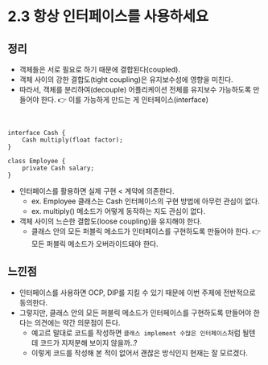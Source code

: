 # 2.3 항상 인터페이스를 사용하세요

## 정리
- 객체들은 서로 필요로 하기 때문에 결합된다(coupled).
- 객체 사이의 강한 결합도(tight coupling)은 유지보수성에 영향을 미친다.
- 따라서, 객체를 분리하여(decouple) 어플리케이션 전체를 유지보수 가능하도록 만들어야 한다. 👉 이를 가능하게 만드는 게 인터페이스(interface)
<br/>

```
interface Cash {
    Cash multiply(float factor);
}

class Employee {
    private Cash salary;
}
```

- 인터페이스를 활용하면 실제 구현 < 계약에 의존한다.
    - ex. Employee 클래스는 Cash 인터페이스의 구현 방법에 아무런 관심이 없다.
    - ex. multiply() 메소드가 어떻게 동작하는 지도 관심이 없다.
- 객체 사이의 느슨한 결합도(loose coupling)을 유지해야 한다.
    - 클래스 안의 모든 퍼블릭 메소드가 인터페이스를 구현하도록 만들어야 한다. 👉 모든 퍼블릭 메소드가 오버라이드돼야 한다.

## 느낀점

- 인터페이스를 사용하면 OCP, DIP를 지킬 수 있기 때문에 이번 주제에 전반적으로 동의한다.
- 그렇지만, 클래스 안의 모든 퍼블릭 메소드가 인터페이스를 구현하도록 만들어야 한다는 의견에는 약간 의문점이 든다.
    - 예고르 말대로 코드를 작성하면 `클래스 implement 수많은 인터페이스`처럼 될텐데 코드가 지저분해 보이지 않을까..?
    - 이렇게 코드를 작성해 본 적이 없어서 괜찮은 방식인지 현재는 잘 모르겠다.